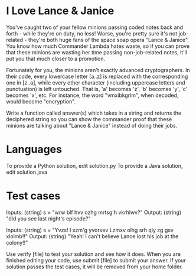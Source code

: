 I Love Lance & Janice
=====================

You've caught two of your fellow minions passing coded notes back and forth - while they're on duty, no less! Worse, you're pretty sure it's not job-related - they're both huge fans of the space soap opera "Lance & Janice". You know how much Commander Lambda hates waste, so if you can prove that these minions are wasting her time passing non-job-related notes, it'll put you that much closer to a promotion.

Fortunately for you, the minions aren't exactly advanced cryptographers. In their code, every lowercase letter [a..z] is replaced with the corresponding one in [z..a], while every other character (including uppercase letters and punctuation) is left untouched.  That is, 'a' becomes 'z', 'b' becomes 'y', 'c' becomes 'x', etc.  For instance, the word "vmxibkgrlm", when decoded, would become "encryption".

Write a function called answer(s) which takes in a string and returns the deciphered string so you can show the commander proof that these minions are talking about "Lance & Janice" instead of doing their jobs.


Languages
=========

To provide a Python solution, edit solution.py
To provide a Java solution, edit solution.java

Test cases
==========

Inputs:
(string) s = "wrw blf hvv ozhg mrtsg'h vkrhlwv?"
Output:
(string) "did you see last night's episode?"

Inputs:
(string) s = "Yvzs! I xzm'g yvorvev Lzmxv olhg srh qly zg gsv xlolmb!!"
Output:
(string) "Yeah! I can't believe Lance lost his job at the colony!!"

Use verify [file] to test your solution and see how it does. When you are finished editing your code, use submit [file] to submit your answer. If your solution passes the test cases, it will be removed from your home folder.